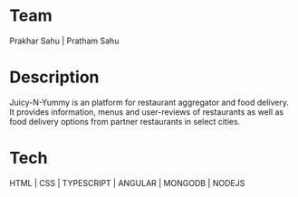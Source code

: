 # Team
Prakhar Sahu |
Pratham Sahu

# Description
Juicy-N-Yummy is an platform for restaurant aggregator and food delivery. It provides information, menus and user-reviews of restaurants as well as food delivery options from partner restaurants in select cities.


# Tech
HTML | CSS | TYPESCRIPT | ANGULAR | MONGODB | NODEJS
